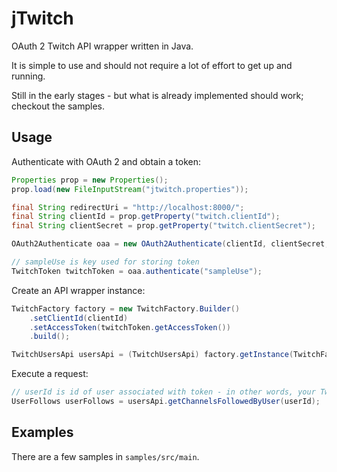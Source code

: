 # jTwitch
OAuth 2 Twitch API wrapper written in Java.

It is simple to use and should not require a lot of effort to get up and running.

Still in the early stages - but what is already implemented should work; checkout the samples.

## Usage
Authenticate with OAuth 2 and obtain a token:
```java
Properties prop = new Properties();
prop.load(new FileInputStream("jtwitch.properties"));

final String redirectUri = "http://localhost:8000/";
final String clientId = prop.getProperty("twitch.clientId");
final String clientSecret = prop.getProperty("twitch.clientSecret");

OAuth2Authenticate oaa = new OAuth2Authenticate(clientId, clientSecret, redirectUri);

// sampleUse is key used for storing token
TwitchToken twitchToken = oaa.authenticate("sampleUse");
```
Create an API wrapper instance:
```java
TwitchFactory factory = new TwitchFactory.Builder()
    .setClientId(clientId)
    .setAccessToken(twitchToken.getAccessToken())
    .build();

TwitchUsersApi usersApi = (TwitchUsersApi) factory.getInstance(TwitchFactory.API.Users);
```
Execute a request:
```java
// userId is id of user associated with token - in other words, your Twitch account id
UserFollows userFollows = usersApi.getChannelsFollowedByUser(userId);
```
## Examples
There are a few samples in `samples/src/main`.